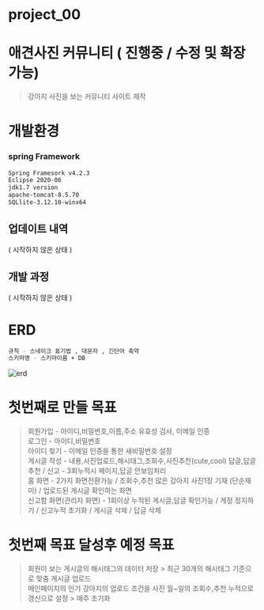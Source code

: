 # project_00


# 애견사진 커뮤니티 ( 진행중 / 수정 및 확장 가능)
> 강아지 사진을 보는 커뮤니티 사이트 제작 

# 개발환경

### spring Framework

```sh
Spring Framesork v4.2.3
Eclipse 2020-06
jdk1.7 version
apache-tomcat-8.5.70
SQLlite-3.12.10-winx64 
```

## 업데이트 내역

( 시작하지 않은 상태 )

## 개발 과정

( 시작하지 않은 상태 )

# ERD
```sh
규칙 - 스네이크 표기법 , 대문자 , 긴단어 축약
스키마명 - 스키마이름 + DB
```

![erd](https://user-images.githubusercontent.com/84488007/132994960-9b23fd21-26a3-4e56-bd95-35b47ef3b890.png)

# 첫번째로 만들 목표
>회원가입 - 아이디,비밀번호,이름,주소 유효성 검사, 이메일 인증<br/>
>로그인 - 아이디,비밀번호<br/>
>아이디 찾기 - 이메일 인증을 통한 새비밀번호 설정<br/>
>게시글 작성 - 내용,사진업로드,해시태그,조회수,사진추천(cute,cool) 답글,답글추천 / 신고 - 3회누적시 페이지,답글 안보임처리<br/>
>홈 화면 - 2가지 화면전환가능 / 조회수,추천 많은 강아지 사진1장 기재 (단순재미) / 업로드된 게시글 확인하는 화면<br/>
>신고함 화면(관리자 화면) - 1회이상 누적된 게시글,답글 확인가능 / 계정 정지하기 / 신고누적 초기화 / 게시글 삭제  / 답글 삭제<br/>

# 첫번째 목표 달성후 예정 목표
> 회원이 보는 게시글의 해시태그의 데이터 저장 > 최근 30개의 해시태그 기준으로 맞춤 게시글 업로드<br/>
> 메인페이지의 인기 강아지의 업로드 조건을 사진 월~일의 조회수,추천 누적으로 갱신으로 설정 > 매주 초기화 
